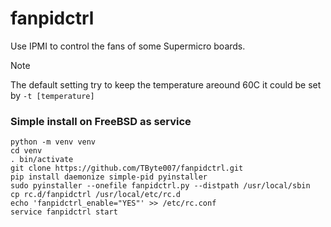 # fanpidctrl
Use IPMI to control the fans of some Supermicro boards.
>[!NOTE]
>The default setting try to keep the temperature areound 60C
it could be set by `-t [temperature]`

### Simple install on FreeBSD as service
```
python -m venv venv
cd venv
. bin/activate
git clone https://github.com/TByte007/fanpidctrl.git
pip install daemonize simple-pid pyinstaller
sudo pyinstaller --onefile fanpidctrl.py --distpath /usr/local/sbin
cp rc.d/fanpidctrl /usr/local/etc/rc.d
echo 'fanpidctrl_enable="YES"' >> /etc/rc.conf
service fanpidctrl start
```
